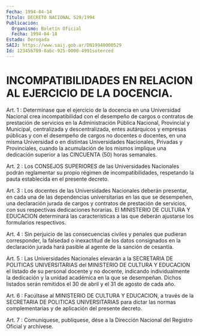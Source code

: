 ```yaml
---
Fecha: 1994-04-14
Título: DECRETO NACIONAL 529/1994
Publicación:
  Organismo: Boletín Oficial
  Fecha: 1994-04-18
Estado: Derogada
SAIJ: https://www.saij.gob.ar/DN19940000529
Id: 123456789-0abc-925-0000-4991soterced
---
```

# INCOMPATIBILIDADES   EN  RELACION  AL  EJERCICIO  DE  LA  DOCENCIA.

<a id="1"></a>
Art.  1  :  Determínase que el ejercicio de la docencia en una Universidad Nacional  crea  incompatibilidad  con  el  desempeño de cargos  o contratos de prestación de servicios en la Administración Pública  Nacional,    Provincial    y   Municipal,  centralizada  y descentralizada, entes autárquicos y empresas  públicas  y  con  el desempeño    de  cargos  no  docentes  o  docentes,  en  una  misma Universidad o  en  distintas  Universidades  Nacionales, Privadas y Provinciales,  cuando  la  acumulación de los mismos  implique  una dedicación  superior  a  las  CINCUENTA    (50)   horas  semanales.

<a id="2"></a>
Art.  2  :  Los  CONSEJOS  SUPERIORES  de  las  Universidades Nacionales podrán reglamentar su propio régimen de incompatibilidades,  respetando la pauta establecida en el presente decreto.

<a id="3"></a>
Art.  3 : Los docentes de las Universidades Nacionales deberán presentar, en  cada  una  de las dependencias universitarias en las que se desempeñen, una declaración  jurada de cargos y contratos de prestación    de  servicios,  con  sus  respectivas    dedicaciones horarias. El MINISTERIO  DE  CULTURA  Y  EDUCACION  determinará las características   a  las  que  deberán  ajustarse  los  formularios respectivos.

<a id="4"></a>
Art.  4 : Sin perjuicio de las consecuencias civiles y penales que pudieran  corresponder,  la falsedad o inexactitud de los datos consignados en la declaración  jurada  hará pasible al agente de la sanción de cesantía.

<a id="5"></a>
Art. 5 : Las Universidades Nacionales elevarán a la SECRETARIA DE POLITICAS  UNIVERSITARIAS  del MINISTERIO DE CULTURA Y EDUCACION el  listado  de  su  personal  docente   y  no  docente,  indicando individualmente la dedicación y la unidad  académica  en  la que se desempeñan. Dichos listados serán remitidos el 30 de abril  y el 31 de agosto de cada año.

<a id="6"></a>
Art.  6  :  Facúltase  al MINISTERIO DE CULTURA Y EDUCACION, a través  de la SECRETARIA DE POLITICAS  UNIVERSITARIAS  para  dictar las normas  complementarias  y  de aplicación del presente decreto.

<a id="7"></a>
Art. 7 : Comuníquese, publíquese, dése a la Dirección Nacional del Registro Oficial y archívese.
